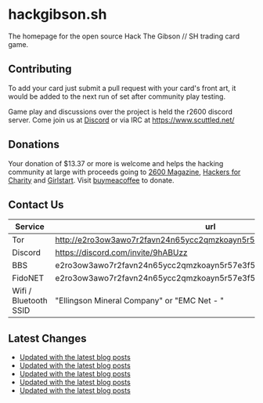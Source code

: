 # hackgibson.sh
The homepage for the open source Hack The Gibson // SH trading card game.


## Contributing

To add your card just submit a pull request with your card's front art, it would be added to the next run of set after community play testing.

Game play and discussions over the project is held the r2600 discord server. Come join us at [Discord](https://discord.com/invite/9hABUzz) or via IRC at https://www.scuttled.net/


## Donations

Your donation of $13.37 or more is welcome and helps the hacking community at large with proceeds going to [2600 Magazine](https://2600.com/), [Hackers for Charity](https://hackersforcharity.org) and [Girlstart](https://girlstart.org).  Visit [buymeacoffee](https://www.buymeacoffee.com/hackgibson.sh) to donate.


## Contact Us

Service | url
-|-
Tor | http://e2ro3ow3awo7r2favn24n65ycc2qmzkoayn5r57e3f56nvjwdcgg32ad.onion
Discord | https://discord.com/invite/9hABUzz
BBS | e2ro3ow3awo7r2favn24n65ycc2qmzkoayn5r57e3f56nvjwdcgg32ad.onion:23
FidoNET | e2ro3ow3awo7r2favn24n65ycc2qmzkoayn5r57e3f56nvjwdcgg32ad.onion:24554
Wifi / Bluetooth SSID | "Ellingson Mineral Company" or "EMC Net - <fidonet address>"

## Latest Changes
<!-- BLOG-POST-LIST:START -->
- [Updated with the latest blog posts](https://github.com/DFW2600/hackgibson.sh/commit/c73a0f01567e3163ab3e946d83d16207cd71c63f)
- [Updated with the latest blog posts](https://github.com/DFW2600/hackgibson.sh/commit/2124626eec23d6c5a53e7c71ba804370647ec87c)
- [Updated with the latest blog posts](https://github.com/DFW2600/hackgibson.sh/commit/12c47b34b6fbcfa2c072fc134fb1f513d7467995)
- [Updated with the latest blog posts](https://github.com/DFW2600/hackgibson.sh/commit/d0aaa463c0d87345ee0ae3379029562f6d7c46e9)
- [Updated with the latest blog posts](https://github.com/DFW2600/hackgibson.sh/commit/6b6b650e1a2e225fdde13f4996726542fa3a93c5)
<!-- BLOG-POST-LIST:END -->
